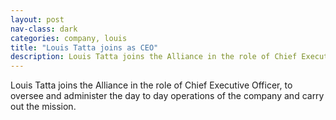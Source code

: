 ```yaml
---
layout: post
nav-class: dark
categories: company, louis
title: "Louis Tatta joins as CEO"
description: Louis Tatta joins the Alliance in the role of Chief Executive Officer, to oversee and administer the day to day operations of the company and carry out the mission.
---
```

Louis Tatta joins the Alliance in the role of Chief Executive Officer,
to oversee and administer the day to day operations of the company and
carry out the mission.
